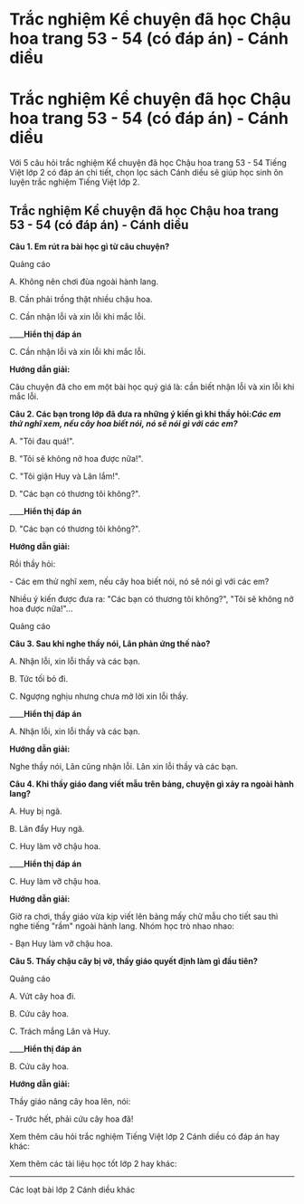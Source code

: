 # Trắc nghiệm Kể chuyện đã học Chậu hoa trang 53 - 54 (có đáp án) - Cánh diều

# Trắc nghiệm Kể chuyện đã học Chậu hoa trang 53 - 54 (có đáp án) - Cánh diều

Với 5 câu hỏi trắc nghiệm Kể chuyện đã học Chậu hoa trang 53 - 54 Tiếng Việt lớp 2 có đáp án chi tiết, chọn lọc sách Cánh diều sẽ giúp học sinh ôn luyện trắc nghiệm Tiếng Việt lớp 2.

## Trắc nghiệm Kể chuyện đã học Chậu hoa trang 53 - 54 (có đáp án) - Cánh diều

**Câu 1. Em rút ra bài học gì từ câu chuyện?**

Quảng cáo

A. Không nên chơi đùa ngoài hành lang.

B. Cần phải trồng thật nhiều chậu hoa.

C. Cần nhận lỗi và xin lỗi khi mắc lỗi.

____**Hiển thị đáp án**

C. Cần nhận lỗi và xin lỗi khi mắc lỗi.

**Hướng dẫn giải:**

Câu chuyện đã cho em một bài học quý giá là: cần biết nhận lỗi và xin lỗi khi mắc lỗi.

**Câu 2. Các bạn trong lớp đã đưa ra những ý kiến gì khi thầy hỏi:_Các em thử nghĩ xem, nếu cây hoa biết nói, nó sẽ nói gì với các em?_**

A. "Tôi đau quá!".

B. "Tôi sẽ không nở hoa được nữa!".

C. "Tôi giận Huy và Lân lắm!".

D. "Các bạn có thương tôi không?".

____**Hiển thị đáp án**

D. "Các bạn có thương tôi không?".

**Hướng dẫn giải:**

Rồi thầy hỏi:

\- Các em thử nghĩ xem, nếu cây hoa biết nói, nó sẽ nói gì với các em?

Nhiều ý kiến được đưa ra: "Các bạn có thương tôi không?", "Tôi sẽ không nở hoa được nữa!"...

Quảng cáo

**Câu 3. Sau khi nghe thầy nói, Lân phản ứng thế nào?**

A. Nhận lỗi, xin lỗi thầy và các bạn.

B. Tức tối bỏ đi.

C. Ngượng nghịu nhưng chưa mở lời xin lỗi thầy.

____**Hiển thị đáp án**

A. Nhận lỗi, xin lỗi thầy và các bạn.

**Hướng dẫn giải:**

Nghe thầy nói, Lân cũng nhận lỗi. Lân xin lỗi thầy và các bạn.

**Câu 4. Khi thầy giáo đang viết mẫu trên bảng, chuyện gì xảy ra ngoài hành lang?**

A. Huy bị ngã.

B. Lân đẩy Huy ngã.

C. Huy làm vỡ chậu hoa.

____**Hiển thị đáp án**

C. Huy làm vỡ chậu hoa.

**Hướng dẫn giải:**

Giờ ra chơi, thầy giáo vừa kịp viết lên bảng mấy chữ mẫu cho tiết sau thì nghe tiếng "rầm" ngoài hành lang. Nhóm học trò nhao nhao:

\- Bạn Huy làm vỡ chậu hoa.

**Câu 5. Thấy chậu cây bị vỡ, thầy giáo quyết định làm gì đầu tiên?**

Quảng cáo

A. Vứt cây hoa đi.

B. Cứu cây hoa.

C. Trách mắng Lân và Huy.

____**Hiển thị đáp án**

B. Cứu cây hoa.

**Hướng dẫn giải:**

Thầy giáo nâng cây hoa lên, nói:

\- Trước hết, phải cứu cây hoa đã!

Xem thêm câu hỏi trắc nghiệm Tiếng Việt lớp 2 Cánh diều có đáp án hay khác:

Xem thêm các tài liệu học tốt lớp 2 hay khác:

* * *

Các loạt bài lớp 2 Cánh diều khác
